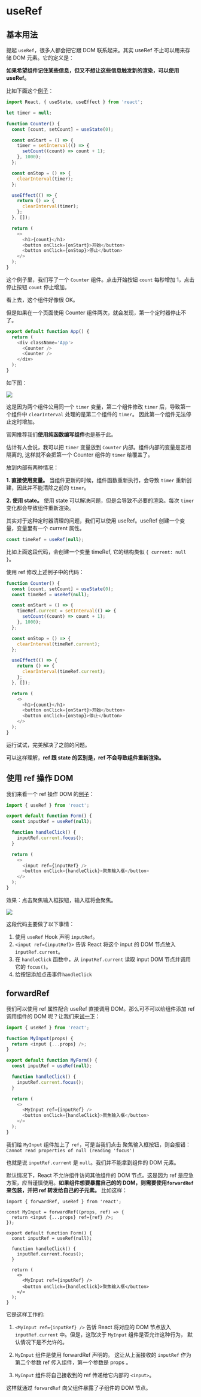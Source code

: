<!--
 * Author  rhys.zhao
 * Date  2023-06-02 09:53:34
 * LastEditors  rhys.zhao
 * LastEditTime  2023-06-07 17:09:49
 * Description
-->

# useRef

## 基本用法

提起 `useRef`，很多人都会把它跟 DOM 联系起来。其实 useRef 不止可以用来存储 DOM 元素。它的定义是：

**如果希望组件记住某些信息，但又不想让这些信息触发新的渲染，可以使用 useRef。**

比如下面这个[例子](https://codesandbox.io/s/useref-timer-ntuhde?file=/src/App.js)：

```js
import React, { useState, useEffect } from 'react';

let timer = null;

function Counter() {
  const [count, setCount] = useState(0);

  const onStart = () => {
    timer = setInterval(() => {
      setCount((count) => count + 1);
    }, 1000);
  };

  const onStop = () => {
    clearInterval(timer);
  };

  useEffect(() => {
    return () => {
      clearInterval(timer);
    };
  }, []);

  return (
    <>
      <h1>{count}</h1>
      <button onClick={onStart}>开始</button>
      <button onClick={onStop}>停止</button>
    </>
  );
}
```

这个例子里，我们写了一个 `Counter` 组件。点击开始按钮 `count` 每秒增加 1，点击停止按钮 `count` 停止增加。

看上去，这个组件好像很 OK。

但是如果在一个页面使用 Counter 组件两次，就会发现，第一个定时器停止不了。

```js
export default function App() {
  return (
    <div className='App'>
      <Counter />
      <Counter />
    </div>
  );
}
```

如下图：

![](../images/use-ref/counter.gif)

这是因为两个组件公用同一个 `timer` 变量，第二个组件修改 `timer` 后，导致第一个组件中 `clearInterval` 处理的是第二个组件的 `timer`。 因此第一个组件无法停止定时增加。

官网推荐我们**使用纯函数编写组件**也是基于此。

估计有人会说，我可以把 `timer` 变量放到 `Counter` 内部。组件内部的变量是互相隔离的, 这样就不会把第一个 Counter 组件的 `timer` 给覆盖了。

放到内部有两种情况：

**1. 直接使用变量。** 当组件更新的时候，组件函数重新执行，会导致 `timer` 重新创建，因此并不能清除之前的 `timer`。

**2. 使用 state。** 使用 state 可以解决问题，但是会导致不必要的渲染。每次 `timer` 变化都会导致组件重新渲染。

其实对于这种定时器清理的问题，我们可以使用 useRef。useRef 创建一个变量，变量里有一个 current 属性。

```js
const timeRef = useRef(null);
```

比如上面这段代码，会创建一个变量 timeRef, 它的结构类似 `{ current: null }`。

使用 ref 修改上述例子中的代码：

```js
function Counter() {
  const [count, setCount] = useState(0);
  const timeRef = useRef(null);

  const onStart = () => {
    timeRef.current = setInterval(() => {
      setCount((count) => count + 1);
    }, 1000);
  };

  const onStop = () => {
    clearInterval(timeRef.current);
  };

  useEffect(() => {
    return () => {
      clearInterval(timeRef.current);
    };
  }, []);

  return (
    <>
      <h1>{count}</h1>
      <button onClick={onStart}>开始</button>
      <button onClick={onStop}>停止</button>
    </>
  );
}
```

运行试试，完美解决了之前的问题。

可以这样理解，**ref 跟 state 的区别是，ref 不会导致组件重新渲染。**

## 使用 ref 操作 DOM

我们来看一个 ref 操作 DOM 的[例子](https://codesandbox.io/s/3htdyg?file=%2FApp.js&utm_medium=sandpack)：

```js
import { useRef } from 'react';

export default function Form() {
  const inputRef = useRef(null);

  function handleClick() {
    inputRef.current.focus();
  }

  return (
    <>
      <input ref={inputRef} />
      <button onClick={handleClick}>聚焦输入框</button>
    </>
  );
}
```

效果：点击聚焦输入框按钮，输入框将会聚焦。

![](../images/use-ref/focus.gif)

这段代码主要做了以下事情：

1. 使用 `useRef` Hook 声明 `inputRef`。
2. `<input ref={inputRef}>` 告诉 React 将这个 input 的 DOM 节点放入 `inputRef.current`。
3. 在 `handleClick` 函数中，从 `inputRef.current` 读取 input DOM 节点并调用它的 `focus()`。
4. 给按钮添加点击事件`handleClick`

## forwardRef

我们可以使用 ref 属性配合 useRef 直接调用 DOM。那么可不可以给组件添加 ref 调用组件的 DOM 呢？让我们来[试一下](https://codesandbox.io/s/bwk6kp?file=/App.js&utm_medium=sandpack)：

```js
import { useRef } from 'react';

function MyInput(props) {
  return <input {...props} />;
}

export default function MyForm() {
  const inputRef = useRef(null);

  function handleClick() {
    inputRef.current.focus();
  }

  return (
    <>
      <MyInput ref={inputRef} />
      <button onClick={handleClick}>聚焦输入框</button>
    </>
  );
}
```

我们给 `MyInput` 组件加上了 `ref`，可是当我们点击 聚焦输入框按钮，则会报错：`Cannot read properties of null (reading 'focus')`

也就是说 `inputRef.current` 是 `null`。我们并不能拿到组件的 DOM 元素。

默认情况下，React 不允许组件访问其他组件的 DOM 节点。这是因为 ref 是应急方案，应当谨慎使用。**如果组件想要暴露自己的的 DOM，则需要使用`forwardRef`来包装，并把 ref 转发给自己的子元素。** 比如这样：

```js{3-5}
import { forwardRef, useRef } from 'react';

const MyInput = forwardRef((props, ref) => {
  return <input {...props} ref={ref} />;
});

export default function Form() {
  const inputRef = useRef(null);

  function handleClick() {
    inputRef.current.focus();
  }

  return (
    <>
      <MyInput ref={inputRef} />
      <button onClick={handleClick}>聚焦输入框</button>
    </>
  );
}
```

它是这样工作的:

1. `<MyInput ref={inputRef} />` 告诉 React 将对应的 DOM 节点放入 `inputRef.current` 中。但是，这取决于 `MyInput` 组件是否允许这种行为， 默认情况下是不允许的。

2. `MyInput` 组件是使用 forwardRef 声明的。 这让从上面接收的 `inputRef` 作为第二个参数 ref 传入组件，第一个参数是 props 。

3. `MyInput` 组件将自己接收到的 ref 传递给它内部的 `<input>`。

这样就通过 `forwardRef` 向父组件暴露了子组件的 DOM 节点。
